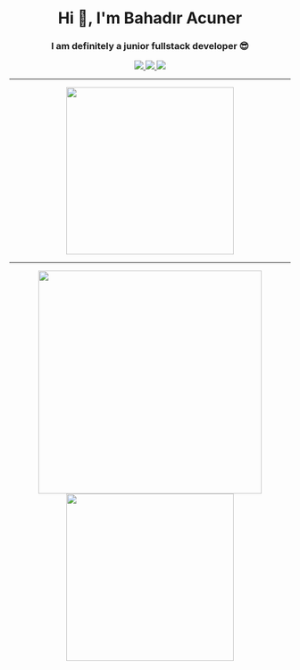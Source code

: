 <h1 align="center">Hi 👋, I'm Bahadır Acuner</h1>
<h3 align="center"> I am definitely a junior fullstack developer 😎</h3>

<p align="center">
  <a href="https://twitter.com/bahadiracnr" target="_blank">
    <img src="https://img.shields.io/badge/Twitter-1DA1F2?style=for-the-badge&logo=twitter&logoColor=white" />
  </a>
  <a href="https://linkedin.com/in/bahadıracuner" target="_blank">
    <img src="https://img.shields.io/badge/LinkedIn-0077B5?style=for-the-badge&logo=linkedin&logoColor=white" />
  </a>
  <a href="https://instagram.com/bahadiracnr" target="_blank">
    <img src="https://img.shields.io/badge/Instagram-E4405F?style=for-the-badge&logo=instagram&logoColor=white" />
  </a>
</p>

---

<p align="center">
  <img src="https://media.giphy.com/media/CjmvTCZf2U3p09Cn0h/giphy.gif" width="300px" />
</p>

---

<p align="center">
  <img src="https://github-readme-stats.vercel.app/api?username=bahadiracnr&show_icons=true&theme=radical" width="400"/>
  <img src="https://github-readme-stats.vercel.app/api/top-langs/?username=bahadiracnr&layout=compact&theme=radical" width="300"/>
</p>

